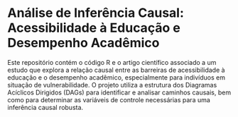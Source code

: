 # Análise de Inferência Causal: Acessibilidade à Educação e Desempenho Acadêmico
Este repositório contém o código R e o artigo científico associado a um estudo que explora a relação causal entre as barreiras de acessibilidade à educação e o desempenho acadêmico, especialmente para indivíduos em situação de vulnerabilidade. O projeto utiliza a estrutura dos Diagramas Acíclicos Dirigidos (DAGs) para identificar e analisar caminhos causais, bem como para determinar as variáveis de controle necessárias para uma inferência causal robusta.
